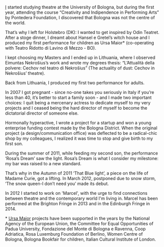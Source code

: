 [I](http://uk.linkedin.com/in/irenegk) started studying theatre at the University of Bologna, but during the first year, attending the course “Creativity and Indipendence in Performing Arts” by Pontedera Foundation, I discovered that Bologna was not the centre of the world.

That’s why I left for Holstebro (DK): I wanted to get inspired by Odin Teatret. After a stoge dinner, I dreamt about Hansel e Gretel’s witch house and I produced my first performance for children as Ursa Maior* (co-operating with Teatro Ridotto di Lavino di Mezzo - BO).

I kept choosing my Masters and I ended up in Lithuania, where I observed Eimuntas Nekrošius’s work and wrote my degrees thesis: “L’Attualità della polvere: Cechov nel teatro di Nekrošius” (The actuality of dust: Cechov in Nekrošius’ theatre).

Back from Lithuania, I produced my first two performance for adults.

In 2007 I got pregnant - since no-one takes you seriously in Italy if you’re less than 40, it’s better to start a family soon - and I made two important choices: I quit being a mercenary actress to dedicate myself to my very projects and I ceased being the hard director of myself to become the dictatorial director of someone else.

Hormonally hyperactive, I wrote a project for a startup and won a young enterprise funding contest made by the Bologna District. When the original project (a design/communication office) was deflected to be a radical-chic shop by my colleagues, I realized it was time to stop and give birth to my first son.

During the summer of 2011, while feeding my second son, the performance ‘Rosa’s Dream’ saw the light. Rosa’s Dream is what I consider my milestone: my bar was raised to a new standard.

That’s why in the Autumn of 2011 ‘That Blue light’, a piece on the life of Madame Curie, got a lifting. In March 2012, postponed due to snow storm, ‘The snow queen-I don’t need you’ made its debut.

In 2012 I started to work on 'Marcel', with the urge to find connections between theatre and the contemporary world I'm living in. Marcel has been performed at the Brighton Fringe in 2013 and in the Edinburgh Fringe in 2014.

<a name="note">*</a> [Ursa Maior](http://umteatro.it) projects have been supported in the years by the National Agency of the European Union, the Committee for Equal Opportunities of Padua University, Fondazione del Monte di Bologna e Ravenna, Coop Adriatica, Rosa Luxemburg Foundation of Berlino, Women Centre of Bologna, Bologna Bookfair for children, Italian Cultural Institute of London.